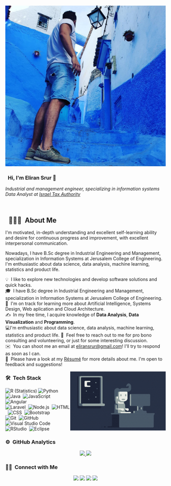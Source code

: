  ![Eliran Srur Banner](https://raw.githubusercontent.com/eliransr/eliransr/master/assets/Eliran%20Srur.jpg)

 ### &nbsp; Hi, I'm Eliran Srur 👋 

<p><em>Industrial and management engineer, specializing in information systems</br>
Data Analyst at <a href="https://taxes.gov.il/English/Pages/HomePageENG.aspx">Israel Tax Authority</a>
</em></p>
&nbsp;
<h2>
<!-- <img src="https://gblobscdn.gitbook.com/assets%2F-LbFy569GFu09bPpzMDJ%2F-LnL1Q42mNY-os41Y9so%2F-LnL3SXs1cbgXFZu0Rkp%2Fvanessa2.png?alt=media&token=9a4442f5-9c6f-433c-8927-ff24d427455c" width="40"> -->
 
 
 
## &nbsp; 👨🏻‍💻 &nbsp;About Me
<p>I'm motivated, in-depth understanding and excellent self-learning ability and desire for continuous progress and improvement, with excellent interpersonal communication.

Nowadays, I have B.Sc degree in Industrial Engineering and Management, specialization in Information Systems at Jerusalem College of Engineering. I'm enthusiastic about data science, data analysis, machine learning, statistics and product life.</p> 

💡 &nbsp;I like to explore new technologies and develop software solutions and quick hacks.\
🎓 &nbsp;I have B.Sc degree in Industrial Engineering and Management, specialization in Information Systems at Jerusalem College of Engineering.\
🌱 &nbsp;I'm on track for learning more about Artificial Intelligence, Systems Design, Web aplication and Cloud Architecture.\
✍️ &nbsp;In my free time, I acquire knowledge of **Data Analysis**, **Data Visualization** and **Programming**.\
💻I'm enthusiastic about data science, data analysis, machine learning, statistics and product life.
💬 &nbsp;Feel free to reach out to me for pro bono consulting and volunteering, or just for some interesting discussion.\
✉️ &nbsp;You can shoot me an email at eliransrur@gmail.com! I'll try to respond as soon as I can.\
📄 &nbsp;Please have a look at my [Résumé]() for more details about me. I'm open to feedback and suggestions!
<!-- https://www.adityavsingh.com/resume.html -->

<img alt="Night Coding" src="https://raw.githubusercontent.com/AVS1508/AVS1508/master/assets/Night-Coding.gif" align="right"/>

### 🛠 &nbsp;Tech Stack

![R (Statistics)](https://img.shields.io/badge/-R-333333?style=flat&logo=R&logoColor=276DC3)
![Python](https://img.shields.io/badge/-Python-333333?style=flat&logo=python)&nbsp;
![Java](https://img.shields.io/badge/-Java-333333?style=flat&logo=Java&logoColor=FFA518)&nbsp;
![JavaScript](https://img.shields.io/badge/-JavaScript-333333?style=flat&logo=javascript)&nbsp;
![Angular](https://img.shields.io/badge/-Angular-333333?style=flat&logo=Angular)&nbsp;\
![Laravel](https://img.shields.io/badge/-Laravel-333333?style=flat&logo=Laravel&logoColor=A8B9CC)&nbsp;
![Node.js](https://img.shields.io/badge/-Node.js-333333?style=flat&logo=node.js)&nbsp;
![HTML](https://img.shields.io/badge/-HTML-333333?style=flat&logo=HTML5)&nbsp;
![CSS](https://img.shields.io/badge/-CSS-333333?style=flat&logo=CSS3&logoColor=1572B6)&nbsp;
![Bootstrap](https://img.shields.io/badge/-Bootstrap-333333?style=flat&logo=bootstrap&logoColor=563D7C)\
![Git](https://img.shields.io/badge/-Git-333333?style=flat&logo=git)&nbsp;
![GitHub](https://img.shields.io/badge/-GitHub-333333?style=flat&logo=github)&nbsp;\
![Visual Studio Code](https://img.shields.io/badge/-Visual%20Studio%20Code-333333?style=flat&logo=visual-studio-code&logoColor=007ACC)&nbsp;
![RStudio](https://img.shields.io/badge/-RStudio-333333?style=flat&logo=rstudio)&nbsp;
![Eclipse](https://img.shields.io/badge/-Eclipse-333333?style=flat&logo=eclipse-ide&logoColor=2C2255)

### ⚙️ &nbsp;GitHub Analytics

<p align="center">
<a href="https://github.com/AVS1508">
  <img height="180em" src="https://github-readme-stats-eight-theta.vercel.app/api?username=eliransr&show_icons=true&theme=react&include_all_commits=true&count_private=true"/>
  <img height="180em" src="https://github-readme-stats-eight-theta.vercel.app/api/top-langs/?username=eliransr&layout=compact&langs_count=8&theme=react"/>
</a>
</p>


### 🤝🏻 &nbsp;Connect with Me

<p align="center">
<a href="https://linkedin.com/in/eliran-srur"><img src="https://img.shields.io/badge/-Eliran%20Srur-0077B5?style=flat-square&logo=Linkedin&logoColor=white"/></a>
<a href="mailto:eliransrur@gmail.com"><img src="https://img.shields.io/badge/-eliransrur@gmail.com-D14836?style=flat-square&logo=Gmail&logoColor=white"/></a>
<a href="https://instagram.com/eliran_srur"><img src="https://img.shields.io/badge/-@eliran_srur-E4405F?style=flat-square&logo=Instagram&logoColor=white"/></a>
<a href="https://facebook.com/eliran.srur"><img src="https://img.shields.io/badge/-@eliran.srur-1877F2?style=flat-square&logo=Facebook&logoColor=white"/></a>
</p>

<!--<a href="https://www.adityavsingh.com"><img src="https://img.shields.io/badge/-adityavsingh.com-3423A6?style=flat-square&logo=Google-Chrome&logoColor=white"/></a>-->
